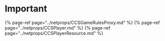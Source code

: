 # Important


{% page-ref page="../netprops/CCSGameRulesProxy.md" %}
{% page-ref page="../netprops/CCSPlayer.md" %}
{% page-ref page="../netprops/CCSPlayerResource.md" %}
